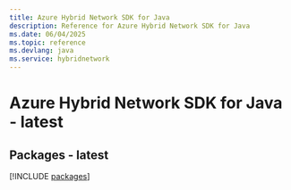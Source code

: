 ```yaml
---
title: Azure Hybrid Network SDK for Java
description: Reference for Azure Hybrid Network SDK for Java
ms.date: 06/04/2025
ms.topic: reference
ms.devlang: java
ms.service: hybridnetwork
---
```

# Azure Hybrid Network SDK for Java - latest
## Packages - latest
[!INCLUDE [packages](hybrid-network-index.md)]